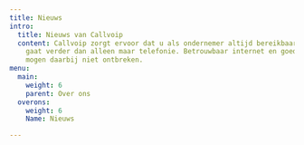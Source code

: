 ```yaml
---
title: Nieuws
intro:
  title: Nieuws van Callvoip
  content: Callvoip zorgt ervoor dat u als ondernemer altijd bereikbaar bent, dat
    gaat verder dan alleen maar telefonie. Betrouwbaar internet en goede apparatuur
    mogen daarbij niet ontbreken.
menu:
  main:
    weight: 6
    parent: Over ons
  overons:
    weight: 6
    Name: Nieuws

---
```

